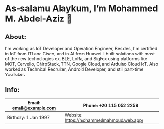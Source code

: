 <!--
**MohammedMahmoud97/MohammedMahmoud97** is a ✨ _special_ ✨ repository because its `README.md` (this file) appears on your GitHub profile.

Here are some ideas to get you started:

- 🔭 I’m currently working on ...
- 🌱 I’m currently learning ...
- 👯 I’m looking to collaborate on ...
- 🤔 I’m looking for help with ...
- 💬 Ask me about ...
- 📫 How to reach me: ...
- 😄 Pronouns: ...
- ⚡ Fun fact: ...
-->
<h1 align="start">As-salamu Alaykum, I’m Mohammed M. Abdel-Aziz 👋</h1>

<!--
<h4 align="start">Software Engineer | IoT Engineer | Operation Engineer | Mentor | Instructor | Freelancer | Youtuber 😎</h4>


<ul align="start">
<li>
  <p>...</p>
</li>
</ul>
-->

<h2>About:</h2>   
<p>I'm working as IoT Developer and Operation Engineer, Besides, I'm certified in IoT from ITI and Cisco, and in AI from Huawei. I built solutions with most of the new technologies ex. BLE, LoRa, and SigFox using platforms like MOT, Cervello, ChirpStack, TTN, Google Cloud, and Arduino Cloud IoT. Also worked as Technical Recruiter, Android Developer, and still part-time YouTuber.</p>

<h2>Info:</h2>   

Email: email@example.com | Phone: +20 115 052 2259
------------- | -------------
Birthday: 1 Jan 1997  | Website: https://mohammedmahmoud.web.app/

<!--
<h2>Services:</h2>

<ul align="start">
<li>
  <p>IoT Consulting</p>
</li>
  <li>
  <p>Digital Transformation</p>
</li>
<li>
  <p>Teaching</p>
</li>
</ul>
-->

<!--


 * <b>IoT Consulting</b>
    * IoT consulting helps apply IoT technology to improve operational control, reduce human labor, and optimize the use of assets. At ScienceSoft, IoT consultants can plan the networking of IoT devices, set up real-time and advanced data analytics, create monitoring and control apps.
 * <b>Digital Transformation</b>
    * Can help your business evolve quickly to seize opportunities and mitigate risks.
 * <b>Teaching</b>
    * IoT training courses for IoT application development planning and integrate into customer business process for various industry segments.
 * <b>Resume Consulting</b>
    * A recruiter-friendly option. ResumeSpice. See at ResumeSpice. 



[![Anurag's GitHub stats](https://github-readme-stats.vercel.app/api?username=mohammed-m-abdelaziz)](https://github.com/mohammed-m-abdelaziz/github-readme-stats)


[![Top Langs](https://github-readme-stats.vercel.app/api/top-langs/?username=mohammed-m-abdelaziz&layout=compact)](https://github.com/mohammed-m-abdelaziz/github-readme-stats)

[![Top Langs](https://github-readme-stats.vercel.app/api/top-langs/?username=mohammed-m-abdelaziz&langs_count=8)](https://github.com/mohammed-m-abdelaziz/github-readme-stats)

[![Readme Card](https://github-readme-stats.vercel.app/api/pin/?username=mohammed-m-abdelaziz&repo=Indoor-Comfort&show_owner=true&count_private=true&show_icons=true)](https://github.com/mohammed-m-abdelaziz/Indoor-Comfort)

            
<p dir="auto" align="left">
  <a target="_blank" rel="noopener noreferrer" href="https://github.com/YuriDevAT/sos-animals/blob/main/public/thumbnail-sos.png"><img src="https://github.com/YuriDevAT/sos-animals/raw/main/public/thumbnail-sos.png" style="max-width: 100%;" width="400"></a>
  <a target="_blank" rel="noopener noreferrer" href="https://github.com/the-collab-lab/tcl-19-smart-shopping-list/blob/main/public/Thumbnail.png"><img src="https://github.com/the-collab-lab/tcl-19-smart-shopping-list/raw/main/public/Thumbnail.png" style="max-width: 100%;" width="400"></a>
 <a href="https://github.com/YuriDevAT/sos-animals">
  <img src="https://camo.githubusercontent.com/8ee4d3e61fc1abbc327306255076ec5891b304ede1bf6fa13487388fff77fe9b/68747470733a2f2f6769746875622d726561646d652d73746174732e76657263656c2e6170702f6170692f70696e2f3f757365726e616d653d597572694465764154267265706f3d736f732d616e696d616c73267468656d653d746f6b796f6e69676874" data-canonical-src="https://github-readme-stats.vercel.app/api/pin/?username=YuriDevAT&amp;repo=sos-animals&amp;theme=tokyonight" style="max-width: 100%;" align="">
</a>
  <a href="https://github.com/YuriDevAT/tcl-19-smart-shopping-list">
  <img src="https://camo.githubusercontent.com/235758a7a0428f1b9fc96927b1f8d088bd32ecdea56f4131922b6fba5f0a2faa/68747470733a2f2f6769746875622d726561646d652d73746174732e76657263656c2e6170702f6170692f70696e2f3f757365726e616d653d597572694465764154267265706f3d74636c2d31392d736d6172742d73686f7070696e672d6c697374267468656d653d746f6b796f6e69676874" data-canonical-src="https://github-readme-stats.vercel.app/api/pin/?username=YuriDevAT&amp;repo=tcl-19-smart-shopping-list&amp;theme=tokyonight" style="max-width: 100%;" align="">
</a>
  <a target="_blank" rel="noopener noreferrer" href="https://github.com/YuriDevAT/nikki-my-diary/blob/main/public/thumbnail-nikki.png"><img src="https://github.com/YuriDevAT/nikki-my-diary/raw/main/public/thumbnail-nikki.png" style="max-width: 100%;" width="400"></a>
  <a target="_blank" rel="noopener noreferrer" href="https://github.com/YuriDevAT/instagram-clone/blob/main/thumbnail-instagram.png"><img src="https://github.com/YuriDevAT/instagram-clone/raw/main/thumbnail-instagram.png" style="max-width: 100%;" width="400"></a>
  <a href="https://github.com/YuriDevAT/nikki-my-diary">
  <img src="https://camo.githubusercontent.com/6057568461ed30b32857cd26b5a6d61bcd56bcdda3db868f17dfd11d00fbb13c/68747470733a2f2f6769746875622d726561646d652d73746174732e76657263656c2e6170702f6170692f70696e2f3f757365726e616d653d597572694465764154267265706f3d6e696b6b692d6d792d6469617279267468656d653d746f6b796f6e69676874" data-canonical-src="https://github-readme-stats.vercel.app/api/pin/?username=YuriDevAT&amp;repo=nikki-my-diary&amp;theme=tokyonight" style="max-width: 100%;" align="">
</a>
<a href="https://github.com/YuriDevAT/instagram-clone">
  <img src="https://camo.githubusercontent.com/5f209d6636e953aab1e49a34c7903fbf69dd4aea2c1a5904e3a1d35207da87ae/68747470733a2f2f6769746875622d726561646d652d73746174732e76657263656c2e6170702f6170692f70696e2f3f757365726e616d653d597572694465764154267265706f3d696e7374616772616d2d636c6f6e65267468656d653d746f6b796f6e69676874" data-canonical-src="https://github-readme-stats.vercel.app/api/pin/?username=YuriDevAT&amp;repo=instagram-clone&amp;theme=tokyonight" style="max-width: 100%;" align="">
</a>
</p>

*/
